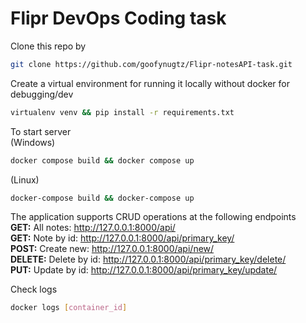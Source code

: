 # Flipr DevOps Coding task

Clone this repo by
```bash
git clone https://github.com/goofynugtz/Flipr-notesAPI-task.git
```
Create a virtual environment for running it locally without docker for debugging/dev
```bash
virtualenv venv && pip install -r requirements.txt
```

To start server  
(Windows)
```bash
docker compose build && docker compose up
```
(Linux)
```bash
docker-compose build && docker-compose up
```

The application supports CRUD operations at the following endpoints  
**GET:** All notes: <http://127.0.0.1:8000/api/>  
**GET:** Note by id: <http://127.0.0.1:8000/api/primary_key/>  
**POST:** Create new: <http://127.0.0.1:8000/api/new/>  
**DELETE:** Delete by id: <http://127.0.0.1:8000/api/primary_key/delete/>  
**PUT:** Update by id: <http://127.0.0.1:8000/api/primary_key/update/>  

Check logs  
```bash
docker logs [container_id]
```
